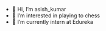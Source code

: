 - 👋 Hi, I’m asish_kumar
- 👀 I’m interested in playing to chess
- 🌱 I’m currently intern at Edureka

